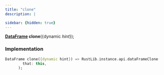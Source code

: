 ```yaml
---
title: "clone"
description: |

sidebar: {hidden: true}
---
```

<span class="dart-code"><strong>[DataFrame] clone</strong>({<span class="nobr">dynamic <i>hint</i></span>});</span>


### Implementation
```dart
DataFrame clone({dynamic hint}) => RustLib.instance.api.dataFrameClone(
        that: this,
      );
```

[DataFrame]: /reference/classes/dataframe/